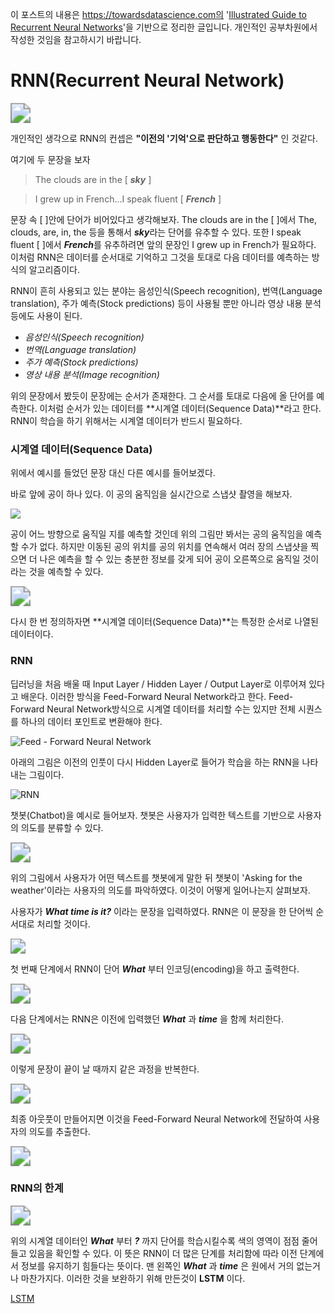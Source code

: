이 포스트의 내용은 https://towardsdatascience.com의 '[Illustrated Guide to Recurrent Neural Networks](https://towardsdatascience.com/illustrated-guide-to-recurrent-neural-networks-79e5eb8049c9)'을 기반으로 정리한 글입니다. 개인적인 공부차원에서 작성한 것임을 참고하시기 바랍니다.

# RNN(Recurrent Neural Network)

<img src="/Users/youngjunyoon/Desktop/Github/WeeklyStudy002_RNN&amp;LSTM/img001.gif" style="zoom:200%;" />

개인적인 생각으로 RNN의 컨셉은 **"이전의 '기억'으로 판단하고 행동한다"** 인 것같다.

여기에 두 문장을 보자

> The clouds are in the [  ***sky***  ] 

> I grew up in French...I speak fluent [  ***French***  ]



문장 속 [ ]안에 단어가 비어있다고 생각해보자. The clouds are in the [    ]에서 The, clouds, are, in, the 등을 통해서 ***sky***라는 단어를 유추할 수 있다. 또한 I speak fluent [    ]에서 ***French***를 유추하려면 앞의 문장인 I grew up in French가 필요하다. 이처럼 RNN은 데이터를 순서대로 기억하고 그것을 토대로 다음 데이터를 예측하는 방식의 알고리즘이다.  

RNN이 흔히 사용되고 있는 분야는 음성인식(Speech recognition), 번역(Language translation), 주가 예측(Stock predictions) 등이 사용될 뿐만 아니라 영상 내용 분석 등에도 사용이 된다.



- *음성인식(Speech recognition)*
- *번역(Language translation)*
- *주가 예측(Stock predictions)* 
- *영상 내용 분석(Image recognition)*



위의 문장에서 봤듯이 문장에는 순서가 존재한다. 그 순서를 토대로 다음에 올 단어를 예측한다. 이처럼 순서가 있는 데이터를 **시계열 데이터(Sequence Data)**라고 한다. RNN이 학습을 하기 위해서는 시계열 데이터가 반드시 필요하다.





### 시계열 데이터(Sequence Data)

위에서 예시를 들었던 문장 대신 다른 예시를 들어보겠다.

바로 앞에 공이 하나 있다. 이 공의 움직임을 실시간으로 스냅샷 촬영을 해보자.





![](/Users/youngjunyoon/Desktop/Github/WeeklyStudy002_RNN&LSTM/img002.png)



공이 어느 방향으로 움직일 지를 예측할 것인데 위의 그림만 봐서는 공의 움직임을 예측할 수가 없다. 하지만 이동된 공의 위치를 공의 위치를 연속해서 여러 장의 스냅샷을 찍으면 더 나은 예측을 할 수 있는 충분한 정보를 갖게 되어 공이 오른쪽으로 움직일 것이라는 것을 예측할 수 있다.

<img src="/Users/youngjunyoon/Desktop/Github/WeeklyStudy002_RNN&amp;LSTM/img003.gif" style="zoom:200%;" />

다시 한 번 정의하자면 **시계열 데이터(Sequence Data)**는 특정한 순서로 나열된 데이터이다. 



### RNN

딥러닝을 처음 배울 때 Input Layer / Hidden Layer / Output Layer로 이루어져 있다고 배운다. 이러한 방식을 Feed-Forward Neural Network라고 한다. Feed-Forward Neural Network방식으로 시계열 데이터를 처리할 수는 있지만 전체 시퀀스를  하나의 데이터 포인트로 변환해야 한다.

![Feed - Forward Neural Network](/Users/youngjunyoon/Desktop/Github/WeeklyStudy002_RNN&LSTM/img004.png	)



아래의 그림은 이전의 인풋이 다시 Hidden Layer로 들어가 학습을 하는 RNN을 나타내는 그림이다.

![RNN](/Users/youngjunyoon/Desktop/Github/WeeklyStudy002_RNN&LSTM/img005.gif)

챗봇(Chatbot)을 예시로 들어보자. 챗봇은 사용자가 입력한 텍스트를 기반으로 사용자의 의도를 분류할 수 있다.

<img src="/Users/youngjunyoon/Desktop/Github/WeeklyStudy002_RNN&amp;LSTM/img006.gif" style="zoom:200%;" />



위의 그림에서 사용자가 어떤 텍스트를 챗봇에게 말한 뒤 챗봇이 'Asking for the weather'이라는 사용자의 의도를 파악하였다. 이것이 어떻게 일어나는지 살펴보자. 

사용자가 ***What time is it?*** 이라는 문장을 입력하였다. RNN은 이 문장을 한 단어씩 순서대로 처리할 것이다. 



<img src="/Users/youngjunyoon/Desktop/Github/WeeklyStudy002_RNN&amp;LSTM/img007.gif" style="zoom:150%;" />



첫 번째 단계에서 RNN이 단어 ***What*** 부터 인코딩(encoding)을 하고 출력한다. 

<img src="/Users/youngjunyoon/Desktop/Github/WeeklyStudy002_RNN&amp;LSTM/img008.gif" style="zoom:200%;" />



다음 단계에서는 RNN은 이전에 입력했던 ***What*** 과 ***time*** 을 함께 처리한다.

<img src="/Users/youngjunyoon/Desktop/Github/WeeklyStudy002_RNN&amp;LSTM/img009.gif" style="zoom:200%;" />



이렇게 문장이 끝이 날 때까지 같은 과정을 반복한다. 

<img src="/Users/youngjunyoon/Desktop/Github/WeeklyStudy002_RNN&amp;LSTM/img010.gif" style="zoom:200%;" />



최종 아웃풋이 만들어지면 이것을 Feed-Forward Neural Network에 전달하여 사용자의 의도를 추출한다.

<img src="/Users/youngjunyoon/Desktop/Github/WeeklyStudy002_RNN&amp;LSTM/img011.gif" style="zoom:200%;" />





### RNN의 한계

<img src="/Users/youngjunyoon/Desktop/Github/WeeklyStudy002_RNN&amp;LSTM/img012.png" style="zoom:200%;" />

위의 시계열 데이터인 ***What*** 부터 ***?*** 까지 단어를 학습시킬수록 색의 영역이 점점 줄어들고 있음을 확인할 수 있다. 이 뜻은 RNN이 더 많은 단계를 처리함에 따라 이전 단계에서 정보를 유지하기 힘들다는 뜻이다. 맨 왼쪽인 ***What*** 과 ***time*** 은 원에서 거의 없는거나 마찬가지다. 이러한 것을 보완하기 위해 만든것이 **LSTM** 이다.



[LSTM]()